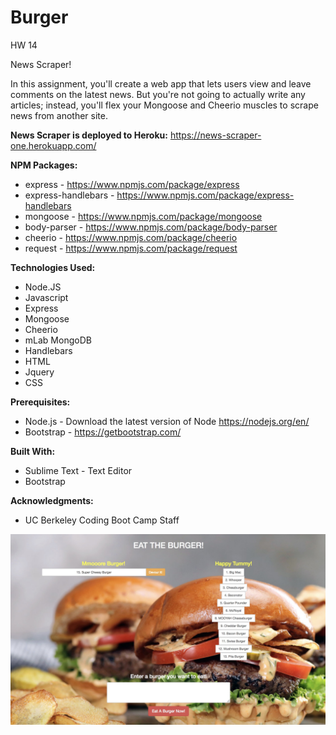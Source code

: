 

# Burger

HW 14

News Scraper!

In this assignment, you'll create a web app that lets users view and leave comments on the latest news. But you're not going to actually write any articles; instead, you'll flex your Mongoose and Cheerio muscles to scrape news from another site.

<b>News Scraper is deployed to Heroku:</b> https://news-scraper-one.herokuapp.com/


<b>NPM Packages:</b>
- express - https://www.npmjs.com/package/express
- express-handlebars - https://www.npmjs.com/package/express-handlebars
- mongoose - https://www.npmjs.com/package/mongoose
- body-parser - https://www.npmjs.com/package/body-parser
- cheerio - https://www.npmjs.com/package/cheerio
- request - https://www.npmjs.com/package/request


<b>Technologies Used:</b>
- Node.JS
- Javascript
- Express
- Mongoose
- Cheerio
- mLab MongoDB
- Handlebars
- HTML
- Jquery
- CSS


<b>Prerequisites:</b>
- Node.js - Download the latest version of Node https://nodejs.org/en/
- Bootstrap - https://getbootstrap.com/

<b>Built With:</b>
- Sublime Text - Text Editor
- Bootstrap

<b>Acknowledgments:</b>
- UC Berkeley Coding Boot Camp Staff

<img src="https://github.com/llandicho/burger/blob/master/public/assets/img/burger-screenshot.jpg">